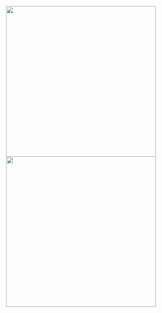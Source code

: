 

<p align="center">
<img src="https://raw.githubusercontent.com/xudondon888/lcon/%E4%B8%BB%E8%A6%81/loon/IMG_4274.jpeg" width="400"></img>
<img src="https://raw.githubusercontent.com/xudondon888/lcon/%E4%B8%BB%E8%A6%81/loon/IMG_4308.jpeg" width="400"></img>
</p>









